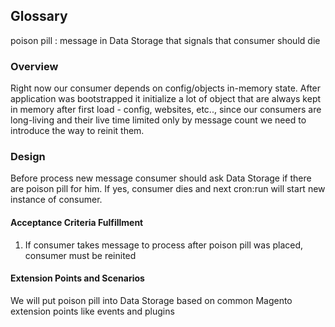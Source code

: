 ## Glossary

poison pill
: message in Data Storage that signals that consumer should die

### Overview

Right now our consumer depends on config/objects in-memory state. After application was bootstrapped it initialize a lot of object that are always kept in memory after first load - config, websites, etc.., since our consumers are long-living and their live time limited only by message count we need to introduce the way to reinit them.

### Design

Before process new message consumer should ask Data Storage if there are poison pill for him. If yes, consumer dies and next cron:run will start new instance of consumer.

#### Acceptance Criteria Fulfillment

1. If consumer takes message to process after poison pill was placed, consumer must be reinited

#### Extension Points and Scenarios

We will put poison pill into Data Storage based on common Magento extension points like events and plugins
